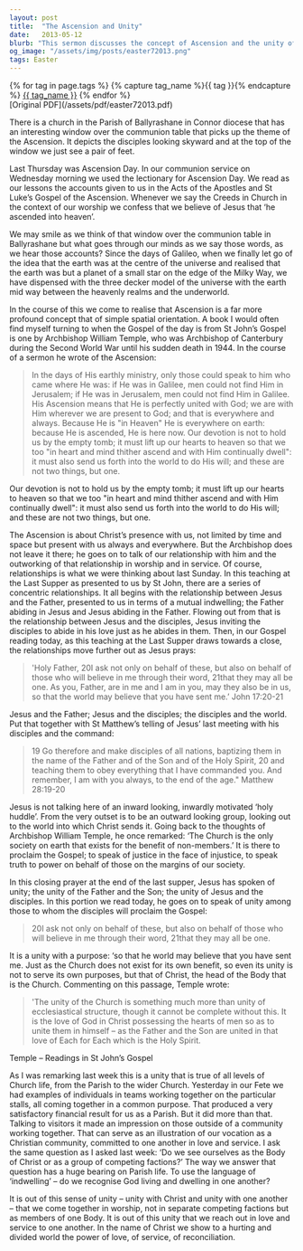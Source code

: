 ```yaml
---
layout: post
title:  "The Ascension and Unity"
date:   2013-05-12
blurb: "This sermon discusses the concept of Ascension and the unity of the Church. It emphasizes the presence of Christ with us, not limited by time and space but present with us always and everywhere. The sermon also explores the relationships between Jesus, the Father, the disciples, and the world. It concludes with a call for unity in the Church and the importance of love, service, and reconciliation."
og_image: "/assets/img/posts/easter72013.png"
tags: Easter
---    
```

<div class="tag-pills">
  {% for tag in page.tags %}
    {% capture tag_name %}{{ tag }}{% endcapture %}
    <a href="{{ site.baseurl }}/tag/{{ tag_name }}" class="tag-pill">{{ tag_name }}</a>
  {% endfor %}
</div>
[Original PDF](/assets/pdf/easter72013.pdf)

There is a church in the Parish of Ballyrashane in Connor diocese that has an interesting window over the communion table that picks up the theme of the Ascension. It depicts the disciples looking skyward and at the top of the window we just see a pair of feet.

Last Thursday was Ascension Day. In our communion service on Wednesday morning we used the lectionary for Ascension Day. We read as our lessons the accounts given to us in the Acts of the Apostles and St Luke’s Gospel of the Ascension. Whenever we say the Creeds in Church in the context of our worship we confess that we believe of Jesus that ‘he ascended into heaven’.

We may smile as we think of that window over the communion table in Ballyrashane but what goes through our minds as we say those words, as we hear those accounts? Since the days of Galileo, when we finally let go of the idea that the earth was at the centre of the universe and realised that the earth was but a planet of a small star on the edge of the Milky Way, we have dispensed with the three decker model of the universe with the earth mid way between the heavenly realms and the underworld.

In the course of this we come to realise that Ascension is a far more profound concept that of simple spatial orientation. A book I would often find myself turning to when the Gospel of the day is from St John’s Gospel is one by Archbishop William Temple, who was Archbishop of Canterbury during the Second World War until his sudden death in 1944. In the course of a sermon he wrote of the Ascension:

>In the days of His earthly ministry, only those could speak to him who came where He was: if He was in Galilee, men could not find Him in Jerusalem; if He was in Jerusalem, men could not find Him in Galilee. His Ascension means that He is perfectly united with God; we are with Him wherever we are present to God; and that is everywhere and always. Because He is "in Heaven" He is everywhere on earth: because He is ascended, He is here now. Our devotion is not to hold us by the empty tomb; it must lift up our hearts to heaven so that we too "in heart and mind thither ascend and with Him continually dwell": it must also send us forth into the world to do His will; and these are not two things, but one.

Our devotion is not to hold us by the empty tomb; it must lift up our hearts to heaven so that we too "in heart and mind thither ascend and with Him continually dwell": it must also send us forth into the world to do His will; and these are not two things, but one.

The Ascension is about Christ’s presence with us, not limited by time and space but present with us always and everywhere. But the Archbishop does not leave it there; he goes on to talk of our relationship with him and the outworking of that relationship in worship and in service. Of course, relationships is what we were thinking about last Sunday. In this teaching at the Last Supper as presented to us by St John, there are a series of concentric relationships. It all begins with the relationship between Jesus and the Father, presented to us in terms of a mutual indwelling; the Father abiding in Jesus and Jesus abiding in the Father. Flowing out from that is the relationship between Jesus and the disciples, Jesus inviting the disciples to abide in his love just as he abides in them. Then, in our Gospel reading today, as this teaching at the Last Supper draws towards a close, the relationships move further out as Jesus prays:

>'Holy Father, 20I ask not only on behalf of these, but also on behalf of those who will believe in me through their word, 21that they may all be one. As you, Father, are in me and I am in you, may they also be in us, so that the world may believe that you have sent me.’ John 17:20-21

Jesus and the Father; Jesus and the disciples; the disciples and the world. Put that together with St Matthew’s telling of Jesus’ last meeting with his disciples and the command:

>19 Go therefore and make disciples of all nations, baptizing them in the name of the Father and of the Son and of the Holy Spirit, 20 and teaching them to obey everything that I have commanded you. And remember, I am with you always, to the end of the age." Matthew 28:19-20

Jesus is not talking here of an inward looking, inwardly motivated ‘holy huddle’. From the very outset is to be an outward looking group, looking out to the world into which Christ sends it. Going back to the thoughts of Archbishop William Temple, he once remarked: ‘The Church is the only society on earth that exists for the benefit of non-members.’ It is there to proclaim the Gospel; to speak of justice in the face of injustice, to speak truth to power on behalf of those on the margins of our society.

In this closing prayer at the end of the last supper, Jesus has spoken of unity; the unity of the Father and the Son; the unity of Jesus and the disciples. In this portion we read today, he goes on to speak of unity among those to whom the disciples will proclaim the Gospel:

>20I ask not only on behalf of these, but also on behalf of those who will believe in me through their word, 21that they may all be one.

It is a unity with a purpose: ‘so that he world may believe that you have sent me. Just as the Church does not exist for its own benefit, so even its unity is not to serve its own purposes, but that of Christ, the head of the Body that is the Church. Commenting on this passage, Temple wrote:

>'The unity of the Church is something much more than unity of ecclesiastical structure, though it cannot be complete without this. It is the love of God in Christ possessing the hearts of men so as to unite them in himself – as the Father and the Son are united in that love of Each for Each which is the Holy Spirit.

Temple – Readings in St John’s Gospel

As I was remarking last week this is a unity that is true of all levels of Church life, from the Parish to the wider Church. Yesterday in our Fete we had examples of individuals in teams working together on the particular stalls, all coming together in a common purpose. That produced a very satisfactory financial result for us as a Parish. But it did more than that. Talking to visitors it made an impression on those outside of a community working together. That can serve as an illustration of our vocation as a Christian community, committed to one another in love and service. I ask the same question as I asked last week: ‘Do we see ourselves as the Body of Christ or as a group of competing factions?’ The way we answer that question has a huge bearing on Parish life. To use the language of ‘indwelling’ – do we recognise God living and dwelling in one another?

It is out of this sense of unity – unity with Christ and unity with one another – that we come together in worship, not in separate competing factions but as members of one Body. It is out of this unity that we reach out in love and service to one another. In the name of Christ we show to a hurting and divided world the power of love, of service, of reconciliation.
